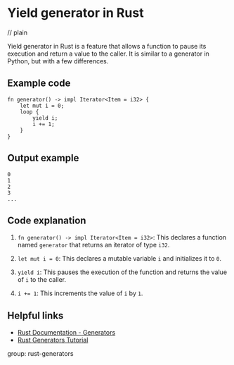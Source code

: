 # Yield generator in Rust
// plain

Yield generator in Rust is a feature that allows a function to pause its execution and return a value to the caller. It is similar to a generator in Python, but with a few differences.

## Example code

```
fn generator() -> impl Iterator<Item = i32> {
    let mut i = 0;
    loop {
        yield i;
        i += 1;
    }
}
```

## Output example

```
0
1
2
3
...
```

## Code explanation


1. `fn generator() -> impl Iterator<Item = i32>`: This declares a function named `generator` that returns an iterator of type `i32`.

2. `let mut i = 0`: This declares a mutable variable `i` and initializes it to `0`.

3. `yield i`: This pauses the execution of the function and returns the value of `i` to the caller.

4. `i += 1`: This increments the value of `i` by `1`.

## Helpful links

- [Rust Documentation - Generators](https://doc.rust-lang.org/stable/book/ch19-06-macros.html#generators)
- [Rust Generators Tutorial](https://rust-lang.github.io/async-book/07_generators/01_introduction.html)

group: rust-generators
